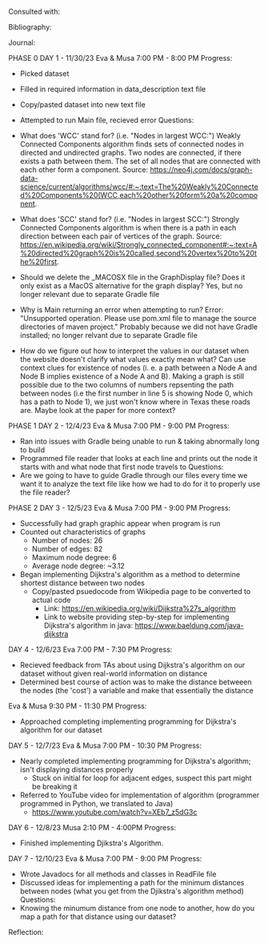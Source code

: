Consulted with:

Bibliography:



Journal:

PHASE 0
DAY 1 - 11/30/23
Eva & Musa
7:00 PM - 8:00 PM
Progress:
 - Picked dataset
 - Filled in required information in data_description text file
 - Copy/pasted dataset into new text file
 - Attempted to run Main file, recieved error
Questions:
 - What does 'WCC' stand for? (i.e. "Nodes in largest WCC:")
Weakly Connected Components algorithm finds sets of connected nodes in directed and undirected graphs. Two nodes are connected, if there exists a path between them. The set of all nodes that are connected with each other form a component.
Source: https://neo4j.com/docs/graph-data-science/current/algorithms/wcc/#:~:text=The%20Weakly%20Connected%20Components%20(WCC,each%20other%20form%20a%20component.

 - What does 'SCC' stand for? (i.e. "Nodes in largest SCC:")
Strongly Connected Components algorithm is when there is a path in each direction between each pair of vertices of the graph.
Source: https://en.wikipedia.org/wiki/Strongly_connected_component#:~:text=A%20directed%20graph%20is%20called,second%20vertex%20to%20the%20first.

 - Should we delete the _MACOSX file in the GraphDisplay file? Does it only exist as a MacOS alternative for the graph display?
Yes, but no longer relevant due to separate Gradle file

 - Why is Main returning an error when attempting to run? Error: "Unsupported operation. Please use pom.xml file to manage the source directories of maven project."
Probably because we did not have Gradle installed; no longer relvant due to separate Gradle file

 - How do we figure out how to interpret the values in our dataset when the website doesn't clarify what values exactly mean what?
Can use context clues for existence of nodes (i. e. a path between a Node A and Node B implies existence of a Node A and B). Making a graph is still possible due to the two columns of numbers repsenting the path between nodes (i.e the first number in line 5 is showing Node 0, which has a path to Node 1), we just won't know where in Texas these roads are. Maybe look at the paper for more context?

PHASE 1
DAY 2 - 12/4/23
Eva & Musa
7:00 PM - 9:00 PM
Progress:
 - Ran into issues with Gradle being unable to run & taking abnormally long to build
 - Programmed file reader that looks at each line and prints out the node it starts with and what node that first node travels to
Questions:
 - Are we going to have to guide Gradle through our files every time we want it to analyze the text file like how we had to do for it to properly use the file reader?

PHASE 2
DAY 3 - 12/5/23
Eva & Musa
7:00 PM - 9:00 PM
Progress:
 - Successfully had graph graphic appear when program is run
 - Counted out characteristics of graphs
    - Number of nodes: 26
    - Number of edges: 82
    - Maximum node degree: 6
    - Average node degree: ~3.12
 - Began implementing Dijkstra's algorithm as a method to determine shortest distance between two nodes
    - Copy/pasted psuedocode from Wikipedia page to be converted to actual code
        - Link: https://en.wikipedia.org/wiki/Dijkstra%27s_algorithm
        - Link to website providing step-by-step for implementing Dijkstra's algorithm in java: https://www.baeldung.com/java-dijkstra

DAY 4 - 12/6/23
Eva
7:00 PM - 7:30 PM
Progress:
 - Recieved feedback from TAs about using Dijkstra's algorithm on our dataset without given real-world information on distance
 - Determined best course of action was to make the distance betweeen the nodes (the 'cost') a variable and make that essentially the distance

Eva & Musa
9:30 PM - 11:30 PM
Progress:
 - Approached completing implementing programming for Dijkstra's algorithm for our dataset

 DAY 5 - 12/7/23
 Eva & Musa
 7:00 PM - 10:30 PM
 Progress:
 - Nearly completed implementing programming for Dijkstra's algorithm; isn't displaying distances properly
      - Stuck on initial for loop for adjacent edges, suspect this part might be breaking it
 - Referred to YouTube video for implementation of algorithm (programmer programmed in Python, we translated to Java)
      - https://www.youtube.com/watch?v=XEb7_z5dG3c

DAY 6 - 12/8/23
Musa
2:10 PM - 4:00PM 
Progress:
   - Finished implementing Djikstra's Algorithm. 

DAY 7 - 12/10/23
Eva & Musa
7:00 PM - 9:00 PM
Progress:
 - Wrote Javadocs for all methods and classes in ReadFile file
 - Discussed ideas for implementing a path for the minimum distances between nodes (what you get from the Djikstra's algorithm method)
Questions:
 - Knowing the minumum distance from one node to another, how do you map a path for that distance using our dataset?


Reflection:

